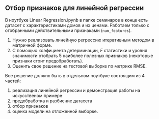 ## Отбор признаков для линейной регрессии

В ноутбуке Linear Regression.ipynb в папке семинаров в конце есть датасет с характеристиками домов и их ценами. Работаем только с отобранными действительными признаками (`num_features`).

1. Нужно реализовать линейную регрессию итеративным методом в матричной форме.
2. C помощью коэфициента детерминации, $F$ статистики и уровня значимости отобрать 5 наиболее полезных признаков (некоторые признаки стоит предобработать).
3. Оценить свое решение на тестовой выборке по метрике RMSE.

Все решение должно быть в отдельном ноутбуке состоящим из 4 частей:

1) реализация линейной регрессии и демонстрация работы на искусственом примере
2) предобработка и разбиение датасета
3) отбор признаков
4) оценка модели на отложенной выборке.